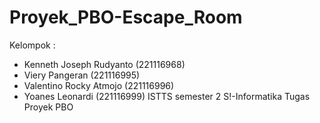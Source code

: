 # Proyek_PBO-Escape_Room
Kelompok : 
- Kenneth Joseph Rudyanto (221116968)
- Viery Pangeran (221116995)
- Valentino Rocky Atmojo (221116996)
- Yoanes Leonardi (221116999)
ISTTS semester 2 S!-Informatika Tugas Proyek PBO
